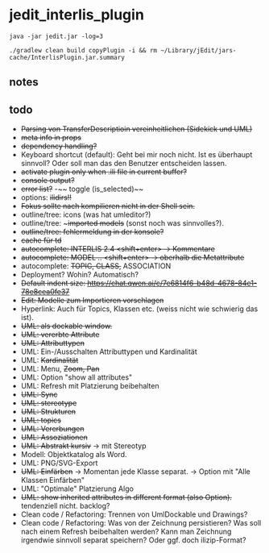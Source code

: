 # jedit_interlis_plugin

```
java -jar jedit.jar -log=3
```

```
./gradlew clean build copyPlugin -i && rm ~/Library/jEdit/jars-cache/InterlisPlugin.jar.summary
```

## notes



## todo

- ~~Parsing von TransferDescriptioin vereinheitlichen (Sidekick und UML)~~
- ~~meta info in props~~
- ~~dependency handling?~~
- Keyboard shortcut (default): Geht bei mir noch nicht. Ist es überhaupt sinnvoll? Oder soll man das den Benutzer entscheiden lassen.
- ~~activate plugin only when .ili file in current buffer?~~
- ~~console output?~~ 
- ~~error list?~~ 
-~~ toggle (is_selected)~~
- options: ~~ilidirs!!~~
- ~~Fokus sollte nach kompilieren nicht in der Shell sein.~~
- outline/tree: icons (was hat umleditor?)
- outline/tree: ~~~imported models~~ (sonst noch was sinnvolles?).
- ~~outline/tree: fehlermeldung in der konsole?~~
- ~~cache für td~~
- ~~autocomplete: INTERLIS 2.4 <shift+enter> -> Kommentare~~
- ~~autocomplete: MODEL .. <shift+enter> -> oberhalb die Metattribute~~
- autocomplete: ~~TOPIC, CLASS,~~ ASSOCIATION
- Deployment? Wohin? Automatisch?
- ~~Default indent size: https://chat.qwen.ai/c/7e6814f6-b48d-4678-84e1-78e8cea0fe37~~
- ~~Edit: Modelle zum Importieren vorschlagen~~ 
- Hyperlink: Auch für Topics, Klassen etc. (weiss nicht wie schwierig das ist).
- ~~UML: als dockable window.~~
- ~~UML: vererbte Attribute~~
- ~~UML: Attributtypen~~
- UML: Ein-/Ausschalten Attributtypen und Kardinalität
- UML: ~~Kardinalität~~
- UML: Menu, ~~Zoom, Pan~~
- UML: Option "show all attributes"
- UML: Refresh mit Platzierung beibehalten
- ~~UML: Sync~~
- ~~UML: stereotype~~
- ~~UML: Strukturen~~
- ~~UML: topics~~
- ~~UML: Vererbungen~~
- ~~UML: Assoziationen~~
- ~~UML: Abstrakt kursiv~~ -> mit Stereotyp
- Modell: Objektkatalog als Word.
- UML: PNG/SVG-Export
- ~~UML: Einfärben~~ -> Momentan jede Klasse separat. -> Option mit "Alle Klassen Einfärben"
- UML: "Optimale" Platzierung Algo
- ~~UML: show inherited attributes in different format (also Option).~~ tendenziell nicht. backlog?
- Clean code / Refactoring: Trennen von UmlDockable und Drawings?
- Clean code / Refactoring: Was von der Zeichnung persistieren? Was soll nach einem Refresh beibehalten werden? Kann man Zeichnung irgendwie sinnvoll separat speichern? Oder ggf. doch ilizip-Format?